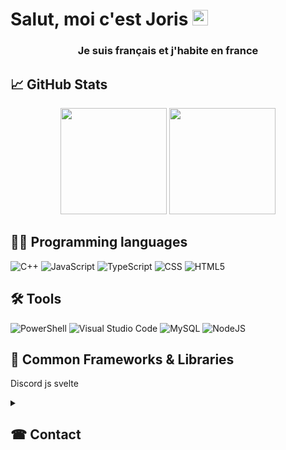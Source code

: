 # Salut, moi c'est Joris <img src="https://raw.githubusercontent.com/MartinHeinz/MartinHeinz/master/wave.gif" width="25px" height="25px">
### <p align="center">Je suis français et j'habite en france</p>


## 📈 GitHub Stats
  <p align="center">
    <img 
      height="170em"
      src="https://github-readme-stats.vercel.app/api?username=Joris-developement&count_private=true&show_icons=true&theme=transparent"
    />
    <img 
      height="170em"
      src="https://github-readme-stats.vercel.app/api/top-langs/?username=Joris-developement&theme=transparent&layout=compact"
    />
    <!-- 10 langues
    1. lua
    2. SQL
    3. html
    4. css
    5. JavaScript
    6. TypeScript
    7. C++
    8. Python
    9. Golang
    10. batch
    -->
  </p>

## 👨‍🏫 Programming languages
![C++](https://img.shields.io/badge/C%2B%2B-00599C?style=for-the-badge&logo=c%2B%2B&logoColor=white)
![JavaScript](https://img.shields.io/badge/javascript-%23323330.svg?style=for-the-badge&logo=javascript&logoColor=%23F7DF1E)
![TypeScript](https://img.shields.io/badge/typescript-%23007ACC.svg?style=for-the-badge&logo=typescript&logoColor=white)
![CSS](https://img.shields.io/badge/css3-%231572B6.svg?style=for-the-badge&logo=css3&logoColor=white)
![HTML5](https://img.shields.io/badge/html5-%23E34F26.svg?style=for-the-badge&logo=html5&logoColor=white)

## 🛠 Tools
![PowerShell](https://img.shields.io/badge/PowerShell-%235391FE.svg?style=for-the-badge&logo=powershell&logoColor=white)
![Visual Studio Code](https://img.shields.io/badge/Visual%20Studio%20Code-0078d7.svg?style=for-the-badge&logo=visual-studio-code&logoColor=white)
![MySQL](https://img.shields.io/badge/mysql-%2300f.svg?style=for-the-badge&logo=mysql&logoColor=white)
![NodeJS](https://img.shields.io/badge/node.js-6DA55F?style=for-the-badge&logo=node.js&logoColor=white)

## 📗 Common Frameworks & Libraries
Discord js
svelte

  
</details>

<details><summary><h2> ☎ Contact </h2></summary>

| Platform | Name |
| -------- | ---- |
| Discord | Joris#6599 |

</details>
